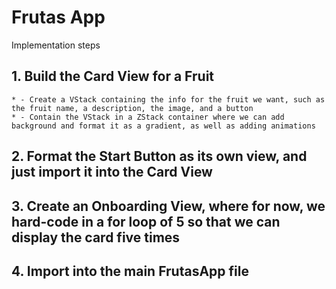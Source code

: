 #  Frutas App

Implementation steps

## 1. Build the Card View for a Fruit
    * - Create a VStack containing the info for the fruit we want, such as the fruit name, a description, the image, and a button
    * - Contain the VStack in a ZStack container where we can add background and format it as a gradient, as well as adding animations
    
## 2. Format the Start Button as its own view, and just import it into the Card View
## 3. Create an Onboarding View, where for now, we hard-code in a for loop of 5 so that we can display the card five times
## 4. Import into the main FrutasApp file
    


